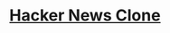 <div align="center">
    <a href="http://react-simple-boilerplate.surge.sh/">
        <h1>Hacker News Clone</h1>
    </a>
</div>
